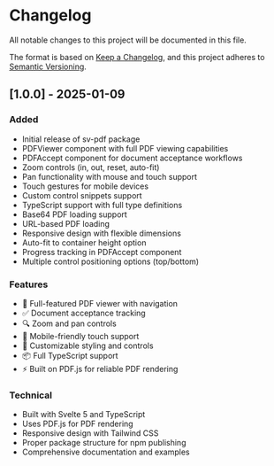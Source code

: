 # Changelog

All notable changes to this project will be documented in this file.

The format is based on [Keep a Changelog](https://keepachangelog.com/en/1.0.0/),
and this project adheres to [Semantic Versioning](https://semver.org/spec/v2.0.0.html).

## [1.0.0] - 2025-01-09

### Added
- Initial release of sv-pdf package
- PDFViewer component with full PDF viewing capabilities
- PDFAccept component for document acceptance workflows
- Zoom controls (in, out, reset, auto-fit)
- Pan functionality with mouse and touch support
- Touch gestures for mobile devices
- Custom control snippets support
- TypeScript support with full type definitions
- Base64 PDF loading support
- URL-based PDF loading
- Responsive design with flexible dimensions
- Auto-fit to container height option
- Progress tracking in PDFAccept component
- Multiple control positioning options (top/bottom)

### Features
- 📄 Full-featured PDF viewer with navigation
- ✅ Document acceptance tracking
- 🔍 Zoom and pan controls
- 📱 Mobile-friendly touch support
- 🎨 Customizable styling and controls
- 📦 Full TypeScript support
- ⚡ Built on PDF.js for reliable PDF rendering

### Technical
- Built with Svelte 5 and TypeScript
- Uses PDF.js for PDF rendering
- Responsive design with Tailwind CSS
- Proper package structure for npm publishing
- Comprehensive documentation and examples